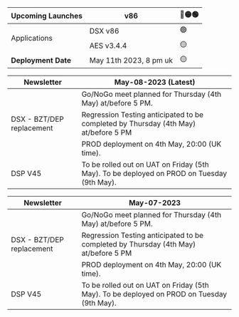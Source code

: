 <table>
    <thead><tr><th>Upcoming Launches</th><th>v86</th><th>🔴🟡🟢</th></thead>
    <tbody>
      <tr><td rowspan=2>Applications</td><td> DSX v86</td><td>🟢</td></tr>
      <tr>                               <td>AES v3.4.4</td><td>🟡</td></tr>
      <tr><td><B>Deployment Date</B></td><td>May 11th 2023, 8 pm uk</td><td>🟡</td></tr>
    </tbody>
</table>

<table>
    <thead><tr><th>Newsletter</th><th>May-08-2023 (Latest)</th></thead>
    <tbody>
      <tr><td rowspan=3>DSX - BZT/DEP replacement</td><td>Go/NoGo meet planned for Thursday (4th May) at/before 5 PM.</td></tr>
      <tr>                                            <td>Regression Testing anticipated to be completed by Thursday (4th May) at/before 5 PM</td></tr>
      <tr>                                            <td>PROD deployment on 4th May, 20:00 (UK time).</td></tr>
      <tr><td>DSP V45</td><td>To be rolled out on UAT on Friday (5th May). To be deployed on PROD on Tuesday (9th May).</td></tr></tr>
    </tbody>
</table>

<table>
    <thead><tr><th>Newsletter</th><th>May-07-2023</th></thead>
    <tbody>
      <tr><td rowspan=3>DSX - BZT/DEP replacement</td><td>Go/NoGo meet planned for Thursday (4th May) at/before 5 PM.</td></tr>
      <tr>                                            <td>Regression Testing anticipated to be completed by Thursday (4th May) at/before 5 PM</td></tr>
      <tr>                                            <td>PROD deployment on 4th May, 20:00 (UK time).</td></tr>
      <tr><td>DSP V45</td><td>To be rolled out on UAT on Friday (5th May). To be deployed on PROD on Tuesday (9th May).</td></tr></tr>
    </tbody>
</table>
